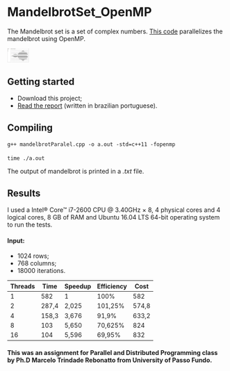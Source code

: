 # MandelbrotSet_OpenMP


The Mandelbrot set is a set of complex numbers. [This code](mandelbrotParalel.cpp) parallelizes the mandelbrot using OpenMP.

<img src="figures/example.PNG" width="50">

## Getting started

- Download this project;
- [Read the report](TechnicalReport_MandelbrotSetOpenMP.pdf) (written in brazilian portuguese).

## Compiling

```
g++ mandelbrotParalel.cpp -o a.out -std=c++11 -fopenmp

time ./a.out
```

The output of mandelbrot is printed in a *.txt* file.


## Results

I used a Intel® Core™ i7-2600 CPU @ 3.40GHz × 8, 4 physical cores and 4 logical cores, 8 GB of RAM and Ubuntu 16.04 LTS 64-bit operating system to run the tests.

#### Input: 
- 1024 rows;
- 768 columns;
- 18000 iterations.

| Threads | Time | Speedup | Efficiency | Cost |
| --- | --- | --- | --- | --- |
| 1 | 582 | 1 | 100% | 582 |
| 2 | 287,4 | 2,025 | 101,25% | 574,8 |
| 4 | 158,3 | 3,676 | 91,9% | 633,2 |
| 8 | 103 | 5,650 | 70,625% | 824 |
| 16 | 104 | 5,596 | 69,95% | 832 |

#### This was an assignment for Parallel and Distributed Programming class by Ph.D Marcelo Trindade Rebonatto from University of Passo Fundo.

